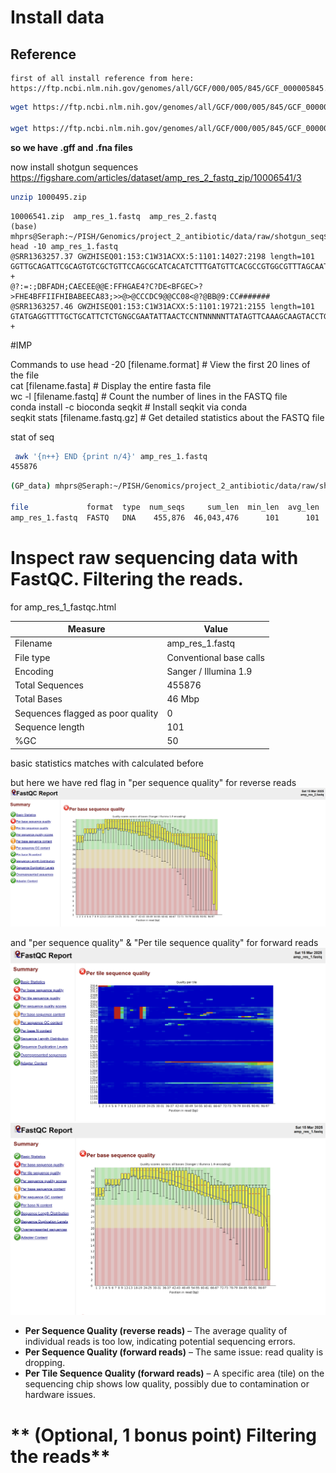 # Install data
## Reference
	first of all install reference from here:
	https://ftp.ncbi.nlm.nih.gov/genomes/all/GCF/000/005/845/GCF_000005845.2_ASM584v2/
	
```Bash
wget https://ftp.ncbi.nlm.nih.gov/genomes/all/GCF/000/005/845/GCF_000005845.2_ASM584v2/GCF_000005845.2_ASM584v2_genomic.fna.gz

wget https://ftp.ncbi.nlm.nih.gov/genomes/all/GCF/000/005/845/GCF_000005845.2_ASM584v2/GCF_000005845.2_ASM584v2_genomic.gff.gz

```

**so we have .gff and .fna files**

now install shotgun sequences https://figshare.com/articles/dataset/amp_res_2_fastq_zip/10006541/3


```Bash
unzip 1000495.zip
```

```
10006541.zip  amp_res_1.fastq  amp_res_2.fastq
(base) mhprs@Seraph:~/PISH/Genomics/project_2_antibiotic/data/raw/shotgun_seq$ head -10 amp_res_1.fastq
@SRR1363257.37 GWZHISEQ01:153:C1W31ACXX:5:1101:14027:2198 length=101
GGTTGCAGATTCGCAGTGTCGCTGTTCCAGCGCATCACATCTTTGATGTTCACGCCGTGGCGTTTAGCAATGCTTGAAAGCGAATCGCCTTTGCCCACACG
+
@?:=:;DBFADH;CAECEE@@E:FFHGAE4?C?DE<BFGEC>?>FHE4BFFIIFHIBABEECA83;>>@>@CCCDC9@@CC08<@?@BB@9:CC#######
@SRR1363257.46 GWZHISEQ01:153:C1W31ACXX:5:1101:19721:2155 length=101
GTATGAGGTTTTGCTGCATTCTCTGNGCGAATATTAACTCCNTNNNNNTTATAGTTCAAAGCAAGTACCTGTCTCTTATACACATCTCCGAGCCCACGAGC
+
```

#IMP 

Commands to use
	head -20 [filename.format]  # View the first 20 lines of the file  
	cat [filename.fasta]  # Display the entire fasta file  
	wc -l [filename.fastq]  # Count the number of lines in the FASTQ file  
	conda install -c bioconda seqkit  # Install seqkit via conda  
	seqkit stats [filename.fastq.gz]  # Get detailed statistics about the FASTQ file  

stat of seq
```Bash
 awk '{n++} END {print n/4}' amp_res_1.fastq
455876
```

```Bash
(GP_data) mhprs@Seraph:~/PISH/Genomics/project_2_antibiotic/data/raw/shotgun_seq$ seqkit stats amp_res_1.fastq

file             format  type  num_seqs     sum_len  min_len  avg_len  max_len
amp_res_1.fastq  FASTQ   DNA    455,876  46,043,476      101      101      101

```

# **Inspect raw sequencing data with FastQC. Filtering the reads.**
for amp_res_1_fastqc.html 

| Measure                           | Value                   |
| --------------------------------- | ----------------------- |
| Filename                          | amp_res_1.fastq         |
| File type                         | Conventional base calls |
| Encoding                          | Sanger / Illumina 1.9   |
| Total Sequences                   | 455876                  |
| Total Bases                       | 46 Mbp                  |
| Sequences flagged as poor quality | 0                       |
| Sequence length                   | 101                     |
| %GC                               | 50                      |


basic statistics matches with calculated before

but here we have red flag in "per sequence quality" for reverse reads
![image](./images/fastqc_read_2.png)


and "per sequence quality" & "Per tile sequence quality" for forward reads
![image_1_quality](images/fastqc_tile_read_1.png)
![image_1_quality](images/fastq_quality_read_1.png)



- **Per Sequence Quality (reverse reads)** – The average quality of individual reads is too low, indicating potential sequencing errors.
- **Per Sequence Quality (forward reads)** – The same issue: read quality is dropping.
- **Per Tile Sequence Quality (forward reads)** – A specific area (tile) on the sequencing chip shows low quality, possibly due to contamination or hardware issues.

# ** (Optional, 1 bonus point) Filtering the reads**

